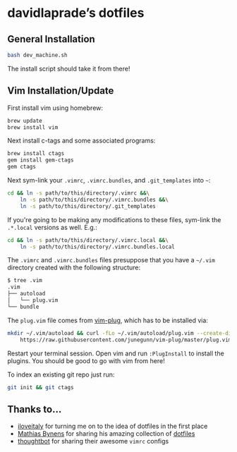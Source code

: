 # davidlaprade’s dotfiles

## General Installation
```bash
bash dev_machine.sh
```
The install script should take it from there!

## Vim Installation/Update
First install vim using homebrew:
```bash
brew update
brew install vim
```

Next install c-tags and some associated programs:
```bash
brew install ctags
gem install gem-ctags
gem ctags
```

Next sym-link your `.vimrc`, `.vimrc.bundles`, and `.git_templates` into `~`:
```bash
cd && ln -s path/to/this/directory/.vimrc &&\
    ln -s path/to/this/directory/.vimrc.bundles &&\
    ln -s path/to/this/directory/.git_templates
```

If you're going to be making any modifications to these files, sym-link the
`.*.local` versions as well. E.g.:
```bash
cd && ln -s path/to/this/directory/.vimrc.local &&\
    ln -s path/to/this/directory/.vimrc.bundles.local
```

The `.vimrc` and `.vimrc.bundles` files presuppose that you have
a `~/.vim` directory created with the following structure:
```bash
$ tree .vim
.vim
├── autoload
│   └── plug.vim
└── bundle
```

The `plug.vim` file comes from [vim-plug](https://github.com/junegunn/vim-plug),
which has to be installed via:
```bash
mkdir ~/.vim/autoload && curl -fLo ~/.vim/autoload/plug.vim --create-dirs \
    https://raw.githubusercontent.com/junegunn/vim-plug/master/plug.vim
```

Restart your terminal session. Open vim and run `:PlugInstall` to install the plugins.
You should be good to go with vim from here!

To index an existing git repo just run:
```bash
git init && git ctags
```

## Thanks to…
* [iloveitaly](https://github.com/iloveitaly) for turning me on to the idea of
  dotfiles in the first place
* [Mathias Bynens](https://github.com/mathiasbynens) for sharing his amazing collection of [dotfiles](https://github.com/mathiasbynens/dotfiles)
* [thoughtbot](https://github.com/thoughtbot/dotfiles) for sharing their awesome
  `vimrc` configs

